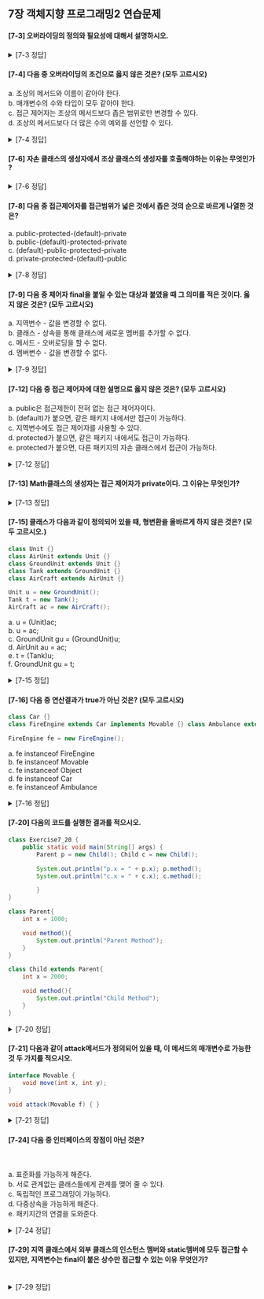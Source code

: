 ## 7장 객체지향 프로그래밍2 연습문제

<h4>
[7-3] 오버라이딩의 정의와 필요성에 대해서 설명하시오.
</h4>

<details>
<summary>[7-3 정답]</summary>
<p id="answer">
정의: 조상 클래스로부터 상속(extends)받은 내용을 변경하는 것</br>
필요성: 조상 클래스로부터 상속받은 내용을 그대로 사용할 수 없는 경우도 있기 때문에 오버라이딩을 통해 상속받은 내용을 변경할 필요가 있다.</br>
</p>
</details>

<h4>
[7-4] 다음 중 오버라이딩의 조건으로 옳지 않은 것은? (모두 고르시오)</h4>
<p>
a. 조상의 메서드와 이름이 같아야 한다. </br>
b. 매개변수의 수와 타입이 모두 같아야 한다.</br>
c. 접근 제어자는 조상의 메서드보다 좁은 범위로만 변경할 수 있다.</br>
d. 조상의 메서드보다 더 많은 수의 예외를 선언할 수 있다.</br>
</p>

<details>
<summary>[7-4 정답]</summary>
<p id="answer">
c. 접근 제어자는 조상의 메서드보다 좁은 범위로만 변경할 수 있다.</br>
d. 조상의 메서드보다 더 많은 수의 예외를 선언할 수 있다.</br>
</p>
</details>

<h4>
[7-6] 자손 클래스의 생성자에서 조상 클래스의 생성자를 호출해야하는 이유는 무엇인가 ?
</h4>

<details>
<summary>[7-6 정답]</summary>
<p id="answer">
자손 클래스의 인스턴스를 생성하면, 자손의 멤버와 조상의 멤버가 모두 합쳐진 하나의 인스턴스가 생성한다. 이 때 조상의 클래스 멤버의 초기화 작업이 수행되어야 하기 때문에 자손 클래스의 생성자에서 조상 클래스의 생성자를 호출해야 한다.</br>
</p>
</details>

<h4>
[7-8] 다음 중 접근제어자를 접근범위가 넓은 것에서 좁은 것의 순으로 바르게 나열한 것은?</h4>
<p>
a. public-protected-(default)-private </br>
b. public-(default)-protected-private </br>
c. (default)-public-protected-private </br>
d. private-protected-(default)-public</br>
</p>

<details>
<summary>[7-8 정답]</summary>
<p id="answer">
a. public-protected-(default)-private </br>
</p>
</details>

<h4>
[7-9] 다음 중 제어자 final을 붙일 수 있는 대상과 붙였을 때 그 의미를 적은 것이다. 옳지 않은 것은? (모두 고르시오)</h4>
<p>
a. 지역변수 - 값을 변경할 수 없다.</br>
b. 클래스 - 상속을 통해 클래스에 새로운 멤버를 추가할 수 없다. </br>c. 메서드 - 오버로딩을 할 수 없다.</br>
d. 멤버변수 - 값을 변경할 수 없다.</br>
</p>

<details>
<summary>[7-9 정답]</summary>
<p id="answer">
c. 메서드 - 오버로딩을 할 수 없다.</br>
</p>
</details>

<h4>
[7-12] 다음 중 접근 제어자에 대한 설명으로 옳지 않은 것은? (모두 고르시오)
</h4>
<p>
a. public은 접근제한이 전혀 없는 접근 제어자이다.</br>
b. (default)가 붙으면, 같은 패키지 내에서만 접근이 가능하다.</br>
c. 지역변수에도 접근 제어자를 사용할 수 있다.</br>
d. protected가 붙으면, 같은 패키지 내에서도 접근이 가능하다.</br>
e. protected가 붙으면, 다른 패키지의 자손 클래스에서 접근이 가능하다.</br>
</p>

<details>
<summary>[7-12 정답]</summary>
<p id="answer">
c. 지역변수에도 접근 제어자를 사용할 수 있다.</br>
</p>
</details>

<h4>
[7-13] Math클래스의 생성자는 접근 제어자가 private이다. 그 이유는 무엇인가?
</h4>

<details>
<summary>[7-13 정답]</summary>
<p id="answer">
Math 클래스는 인스턴스를 생성할 필요가 없기 떄문에 외부로부터 불필요한 접근을 막기위해 생성자의 접근 제어자를 private로 지정하였다.
</br>
</p>
</details>

<h4>
[7-15] 클래스가 다음과 같이 정의되어 있을 때, 형변환을 올바르게 하지 않은 것은? (모두 고르시오.)
</h4>

```java
class Unit {}
class AirUnit extends Unit {}
class GroundUnit extends Unit {}
class Tank extends GroundUnit {}
class AirCraft extends AirUnit {}

Unit u = new GroundUnit();
Tank t = new Tank();
AirCraft ac = new AirCraft();
```

<p>
    a. u = (Unit)ac;</br>
    b. u = ac;</br>
    c. GroundUnit gu = (GroundUnit)u;</br>
    d. AirUnit au = ac;</br>
    e. t = (Tank)u;</br>
    f. GroundUnit gu = t;</br>
</p>

<details>
<summary>[7-15 정답]</summary>
<p id="answer">
e. t = (Tank)u;</br>
: 조상타입의 인스턴스를 자손타입으로 형변환할 수 없음

 </p>
</details>

<h4>
[7-16] 다음 중 연산결과가 true가 아닌 것은? (모두 고르시오)
</h4>

```java
class Car {}
class FireEngine extends Car implements Movable {} class Ambulance extends Car {}

FireEngine fe = new FireEngine();
```

<p>
    a. fe instanceof FireEngine</br>
    b. fe instanceof Movable</br>
    c. fe instanceof Object</br>
    d. fe instanceof Car</br>
    e. fe instanceof Ambulance</br>

</p>

<details>
<summary>[7-16 정답]</summary>
<p id="answer">
     e. fe instanceof Ambulance</br>
</p>
</details>

<h4>
[7-20] 다음의 코드를 실행한 결과를 적으시오.
</h4>

```java
class Exercise7_20 {
    public static void main(String[] args) {
        Parent p = new Child(); Child c = new Child();

        System.out.println("p.x = " + p.x); p.method();
        System.out.println("c.x = " + c.x); c.method();

        }
}

class Parent{
    int x = 1000;

    void method(){
        System.out.println("Parent Method");
    }
}

class Child extends Parent{
    int x = 2000;

    void method(){
        System.out.println("Child Method");
    }
}
```

<details>
<summary>[7-20 정답]</summary>
<p id="answer">
p.x=1000
 </br>
 Child Method
  </br>
c.x=2000
 </br>
 Child Method
  </br>
</p>
</details>

<h4>
[7-21] 다음과 같이 attack메서드가 정의되어 있을 때, 이 메서드의 매개변수로 가능한 것 두 가지를 적으시오.
</h4>

```java
interface Movable {
    void move(int x, int y);
}

void attack(Movable f) { }
```

<details>
<summary>[7-21 정답]</summary>
<p id="answer">
null, Movable인터페이스를 구현한 클래스 또는 그 자손의 인스턴스
  </br>
</p>
</details>

<h4>
[7-24] 다음 중 인터페이스의 장점이 아닌 것은?
</h4>
</br>

<p>
a. 표준화를 가능하게 해준다.</br>
b. 서로 관계없는 클래스들에게 관계를 맺어 줄 수 있다.</br>
 c. 독립적인 프로그래밍이 가능하다.</br>
d. 다중상속을 가능하게 해준다.</br>
e. 패키지간의 연결을 도와준다.
</p>

<details>
<summary>[7-24 정답]</summary>
<p id="answer">
e. 패키지간의 연결을 도와준다.
  </br>
</p>
</details>

<h4>
[7-29] 지역 클래스에서 외부 클래스의 인스턴스 멤버와 static멤버에 모두 접근할 수 있지만, 지역변수는 final이 붙은 상수만 접근할 수 있는 이유 무엇인가?
</h4></br>

<details>
<summary>[7-29 정답]</summary>
<p id="answer">
 메서드가 수행을 마쳐서 지역변수가 소멸된 시점에도, 지역 클래스의 인스턴스가 소멸된 지역변수를 참조하려는 경우가 발생할 수 있기 때문이다.
  </br>
</p>
</details>
